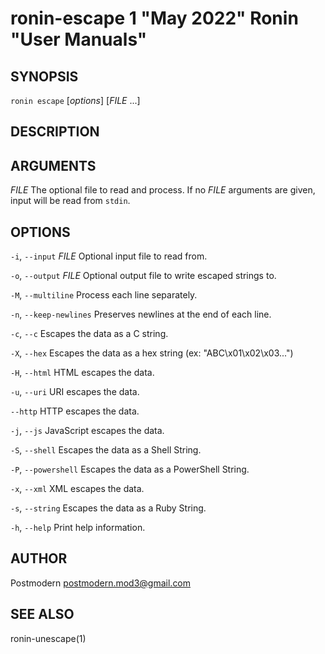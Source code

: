 # ronin-escape 1 "May 2022" Ronin "User Manuals"

## SYNOPSIS

`ronin escape` [*options*] [*FILE* ...]

## DESCRIPTION

## ARGUMENTS

*FILE*
  The optional file to read and process. If no *FILE* arguments are given,
  input will be read from `stdin`.

## OPTIONS

`-i`, `--input` *FILE*
  Optional input file to read from.

`-o`, `--output` *FILE*
  Optional output file to write escaped strings to.

`-M`, `--multiline`
  Process each line separately.

`-n`, `--keep-newlines`
  Preserves newlines at the end of each line.

`-c`, `--c`
  Escapes the data as a C string.

`-X`, `--hex`
  Escapes the data as a hex string (ex: "ABC\x01\x02\x03...")

`-H`, `--html`
  HTML escapes the data.

`-u`, `--uri`
  URI escapes the data.

`--http`
  HTTP escapes the data.

`-j`, `--js`
  JavaScript escapes the data.

`-S`, `--shell`
  Escapes the data as a Shell String.

`-P`, `--powershell`
  Escapes the data as a PowerShell String.

`-x`, `--xml`
  XML escapes the data.

`-s`, `--string`
  Escapes the data as a Ruby String.

`-h`, `--help`
  Print help information.

## AUTHOR

Postmodern <postmodern.mod3@gmail.com>

## SEE ALSO

ronin-unescape(1)
